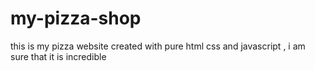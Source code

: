 # my-pizza-shop
this is my pizza website created with pure html css and javascript , i am sure that it is incredible 
